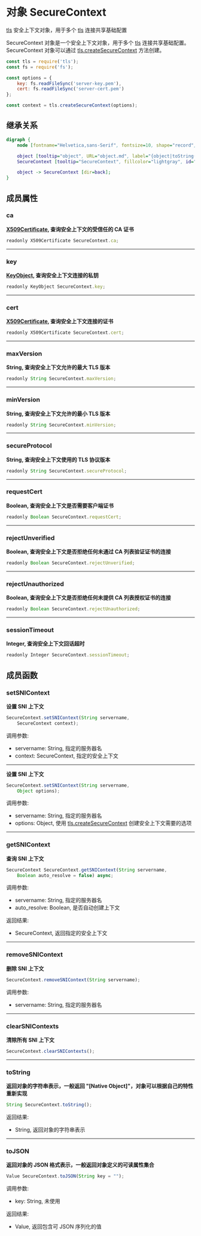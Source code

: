 # 对象 SecureContext
[tls](../../module/ifs/tls.md) 安全上下文对象，用于多个 [tls](../../module/ifs/tls.md) 连接共享基础配置

SecureContext 对象是一个安全上下文对象，用于多个 [tls](../../module/ifs/tls.md) 连接共享基础配置。SecureContext 对象可以通过 [tls.createSecureContext](../../module/ifs/tls.md#createSecureContext) 方法创建。

```JavaScript
const tls = require('tls');
const fs = require('fs');

const options = {
    key: fs.readFileSync('server-key.pem'),
    cert: fs.readFileSync('server-cert.pem')
};

const context = tls.createSecureContext(options);
```

## 继承关系
```dot
digraph {
    node [fontname="Helvetica,sans-Serif", fontsize=10, shape="record", style="filled", fillcolor="white"];

    object [tooltip="object", URL="object.md", label="{object|toString()\ltoJSON()\l}"];
    SecureContext [tooltip="SecureContext", fillcolor="lightgray", id="me", label="{SecureContext|ca\lkey\lcert\lmaxVersion\lminVersion\lsecureProtocol\lrequestCert\lrejectUnverified\lrejectUnauthorized\lsessionTimeout\l|setSNIContext()\lgetSNIContext()\lremoveSNIContext()\lclearSNIContexts()\l}"];

    object -> SecureContext [dir=back];
}
```

## 成员属性
        
### ca
**[X509Certificate](X509Certificate.md), 查询安全上下文的受信任的 CA 证书**

```JavaScript
readonly X509Certificate SecureContext.ca;
```

--------------------------
### key
**[KeyObject](KeyObject.md), 查询安全上下文连接的私钥**

```JavaScript
readonly KeyObject SecureContext.key;
```

--------------------------
### cert
**[X509Certificate](X509Certificate.md), 查询安全上下文连接的证书**

```JavaScript
readonly X509Certificate SecureContext.cert;
```

--------------------------
### maxVersion
**String, 查询安全上下文允许的最大 TLS 版本**

```JavaScript
readonly String SecureContext.maxVersion;
```

--------------------------
### minVersion
**String, 查询安全上下文允许的最小 TLS 版本**

```JavaScript
readonly String SecureContext.minVersion;
```

--------------------------
### secureProtocol
**String, 查询安全上下文使用的 TLS 协议版本**

```JavaScript
readonly String SecureContext.secureProtocol;
```

--------------------------
### requestCert
**Boolean, 查询安全上下文是否需要客户端证书**

```JavaScript
readonly Boolean SecureContext.requestCert;
```

--------------------------
### rejectUnverified
**Boolean, 查询安全上下文是否拒绝任何未通过 CA 列表验证证书的连接**

```JavaScript
readonly Boolean SecureContext.rejectUnverified;
```

--------------------------
### rejectUnauthorized
**Boolean, 查询安全上下文是否拒绝任何未提供 CA 列表授权证书的连接**

```JavaScript
readonly Boolean SecureContext.rejectUnauthorized;
```

--------------------------
### sessionTimeout
**Integer, 查询安全上下文回话超时**

```JavaScript
readonly Integer SecureContext.sessionTimeout;
```

## 成员函数
        
### setSNIContext
**设置 SNI 上下文**

```JavaScript
SecureContext.setSNIContext(String servername,
    SecureContext context);
```

调用参数:
* servername: String, 指定的服务器名
* context: SecureContext, 指定的安全上下文

--------------------------
**设置 SNI 上下文**

```JavaScript
SecureContext.setSNIContext(String servername,
    Object options);
```

调用参数:
* servername: String, 指定的服务器名
* options: Object, 使用 [tls.createSecureContext](../../module/ifs/tls.md#createSecureContext) 创建安全上下文需要的选项

--------------------------
### getSNIContext
**查询 SNI 上下文**

```JavaScript
SecureContext SecureContext.getSNIContext(String servername,
    Boolean auto_resolve = false) async;
```

调用参数:
* servername: String, 指定的服务器名
* auto_resolve: Boolean, 是否自动创建上下文

返回结果:
* SecureContext, 返回指定的安全上下文

--------------------------
### removeSNIContext
**删除 SNI 上下文**

```JavaScript
SecureContext.removeSNIContext(String servername);
```

调用参数:
* servername: String, 指定的服务器名

--------------------------
### clearSNIContexts
**清除所有 SNI 上下文**

```JavaScript
SecureContext.clearSNIContexts();
```

--------------------------
### toString
**返回对象的字符串表示，一般返回 "[Native Object]"，对象可以根据自己的特性重新实现**

```JavaScript
String SecureContext.toString();
```

返回结果:
* String, 返回对象的字符串表示

--------------------------
### toJSON
**返回对象的 JSON 格式表示，一般返回对象定义的可读属性集合**

```JavaScript
Value SecureContext.toJSON(String key = "");
```

调用参数:
* key: String, 未使用

返回结果:
* Value, 返回包含可 JSON 序列化的值

